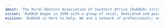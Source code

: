 ```yaml
---
about: 'The Rural Doctors Association of Southern Africa (RuDASA) strives inspire others towards rural healthcare in South Africa. Our aim is to support and empower those committed to making health care available to all South Africans.'
vision: 'RuDASA began in 1996 with a group of vocal, dedicated and passionate rural doctors, initially based in KwaZulu-Natal. We have since gained members from across the country, resulting in a dynamic, membership-based organization which strives for better health care in rural areas.'
mission: 'RuDASA is here to help. We are a network of professionals: many are from rural facilities and university-linked rural health centres across South Africa, working on the ground with an in-depth understanding of the challenges faced by rural doctors. Thus, RuDASA combines skills and experience in order to support our members, give them a voice, connect them to each other, and promote knowledge transfer.' 
---
```


<!--
    This is a comment and is not displayed on the website. Do not alter this text between arrows (->).
    To change the content in this file, simply retype/ copy+paste any text above, as you would in a normal text file/ word document. Do not alter the words before the semicolon (about:, vision: or mission:) or the --- above and below, only alter what is inside the ''.

    Please refer to the "HOW TO USE" or "HOW TO USE SHORT" files for more information.
 -->